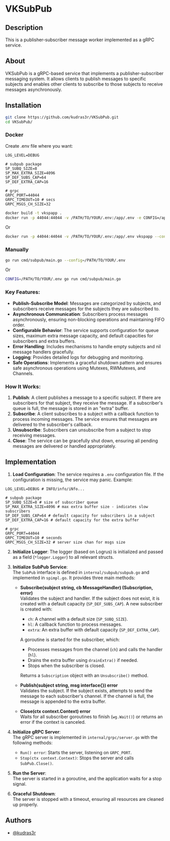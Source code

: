 # VKSubPub

## Description

This is a publisher-subscriber message worker implemented as a gRPC service.

## About 

VKSubPub is a gRPC-based service that implements a publisher-subscriber messaging system. It allows clients to publish messages to specific subjects and enables other clients to subscribe to those subjects to receive messages asynchronously. 

## Installation

```bash
git clone https://github.com/kudras3r/VKSubPub.git
cd VKSubPub/
```

### Docker

Create .env file where you want:
```env
LOG_LEVEL=DEBUG

# subpub package
SP_SUBQ_SIZE=8
SP_MAX_EXTRA_SIZE=4096
SP_DEF_SUBS_CAP=64
SP_DEF_EXTRA_CAP=16

# grpc
GRPC_PORT=44044
GRPC_TIMEOUT=10 # secs
GRPC_MSGS_CH_SIZE=32
```
```bash
docker build -t vkspapp .
docker run -p 44044:44044 -v /PATH/TO/YOUR/.env:/app/.env -e CONFIG=/app/.env vkspapp
```
Or
```bash
docker run -p 44044:44044 -v /PATH/TO/YOUR/.env:/app/.env vkspapp --config=/app/.env
```

### Manually

```bash
go run cmd/subpub/main.go --config=/PATH/TO/YOUR/.env
```
Or
```bash
CONFIG=/PATH/TO/YOUR/.env go run cmd/subpub/main.go
```

### Key Features:
- **Publish-Subscribe Model**: Messages are categorized by subjects, and subscribers receive messages for the subjects they are subscribed to.
- **Asynchronous Communication**: Subscribers process messages asynchronously, ensuring non-blocking operations and maintaining FIFO order.
- **Configurable Behavior**: The service supports configuration for queue sizes, maximum extra message capacity, and default capacities for subscribers and extra buffers.
- **Error Handling**: Includes mechanisms to handle empty subjects and nil message handlers gracefully.
- **Logging**: Provides detailed logs for debugging and monitoring.
- **Safe Operations**: Implements a graceful shutdown pattern and ensures safe asynchronous operations using Mutexes, RWMutexes, and Channels.

### How It Works:
1. **Publish**: A client publishes a message to a specific subject. If there are subscribers for that subject, they receive the message. If a subscriber's queue is full, the message is stored in an "extra" buffer.
2. **Subscribe**: A client subscribes to a subject with a callback function to process incoming messages. The service ensures that messages are delivered to the subscriber's callback.
3. **Unsubscribe**: Subscribers can unsubscribe from a subject to stop receiving messages.
4. **Close**: The service can be gracefully shut down, ensuring all pending messages are delivered or handled appropriately.

## Implementation

1. **Load Configuration**: The service requires a `.env` configuration file. If the configuration is missing, the service may panic. Example:
```env
LOG_LEVEL=DEBUG # INFO/info/iNfo...

# subpub package
SP_SUBQ_SIZE=8 # size of subscriber queue
SP_MAX_EXTRA_SIZE=4096 # max extra buffer size - indicates slow subscribers
SP_DEF_SUBS_CAP=64 # default capacity for subscribers in a subject
SP_DEF_EXTRA_CAP=16 # default capacity for the extra buffer

# grpc
GRPC_PORT=44044
GRPC_TIMEOUT=10 # seconds
GRPC_MSGS_CH_SIZE=32 # server size chan for msgs size
```

2. **Initialize Logger**: The logger (based on Logrus) is initialized and passed as a field (`*logger.Logger`) to all relevant structs.

3. **Initialize SubPub Service**:  
   The `SubPub` interface is defined in `internal/subpub/subpub.go` and implemented in `spimpl.go`. It provides three main methods:
   - **Subscribe(subject string, cb MessageHandler) (Subscription, error)**  
     Validates the subject and handler. If the subject does not exist, it is created with a default capacity (`SP_DEF_SUBS_CAP`). A new subscriber is created with:
     - `ch`: A channel with a default size (`SP_SUBQ_SIZE`).
     - `hl`: A callback function to process messages.
     - `extra`: An extra buffer with default capacity (`SP_DEF_EXTRA_CAP`).

     A goroutine is started for the subscriber, which:
     - Processes messages from the channel (`ch`) and calls the handler (`hl`).
     - Drains the extra buffer using `drainExtra()` if needed.
     - Stops when the subscriber is closed.

     Returns a `Subscription` object with an `Unsubscribe()` method.

   - **Publish(subject string, msg interface{}) error**  
     Validates the subject. If the subject exists, attempts to send the message to each subscriber's channel. If the channel is full, the message is appended to the extra buffer.

   - **Close(ctx context.Context) error**  
     Waits for all subscriber goroutines to finish (`wg.Wait()`) or returns an error if the context is canceled.

4. **Initialize gRPC Server**:  
   The gRPC server is implemented in `internal/grpc/server.go` with the following methods:
   - `Run() error`: Starts the server, listening on `GRPC_PORT`.
   - `Stop(ctx context.Context)`: Stops the server and calls `SubPub.Close()`.

5. **Run the Server**:  
   The server is started in a goroutine, and the application waits for a stop signal.

6. **Graceful Shutdown**:  
   The server is stopped with a timeout, ensuring all resources are cleaned up properly.

## Authors

- [@kudras3r](https://www.github.com/kudras3r)